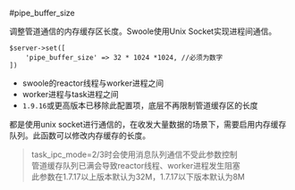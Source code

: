 #pipe_buffer_size

调整管道通信的内存缓存区长度。Swoole使用Unix Socket实现进程间通信。
```shell
$server->set([
    'pipe_buffer_size' => 32 * 1024 *1024, //必须为数字
])
```

* swoole的reactor线程与worker进程之间
* worker进程与task进程之间
* `1.9.16`或更高版本已移除此配置项，底层不再限制管道缓存区的长度

都是使用unix socket进行通信的，在收发大量数据的场景下，需要启用内存缓存队列。此函数可以修改内存缓存的长度。

> task_ipc_mode=2/3时会使用消息队列通信不受此参数控制  
> 管道缓存队列已满会导致reactor线程、worker进程发生阻塞  
> 此参数在1.7.17以上版本默认为32M，1.7.17以下版本默认为8M  
